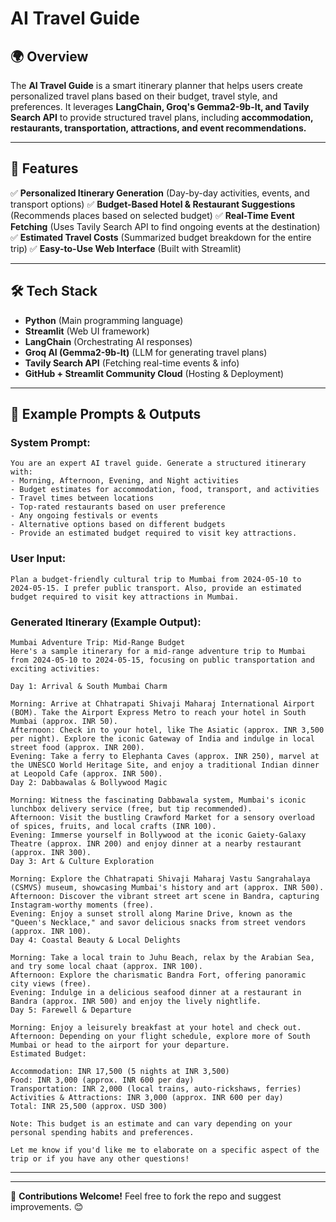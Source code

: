 # AI Travel Guide

## 🌍 Overview
The **AI Travel Guide** is a smart itinerary planner that helps users create personalized travel plans based on their budget, travel style, and preferences. It leverages **LangChain, Groq's Gemma2-9b-It, and Tavily Search API** to provide structured travel plans, including **accommodation, restaurants, transportation, attractions, and event recommendations.**

---
## 🚀 Features
✅ **Personalized Itinerary Generation** (Day-by-day activities, events, and transport options)
✅ **Budget-Based Hotel & Restaurant Suggestions** (Recommends places based on selected budget)
✅ **Real-Time Event Fetching** (Uses Tavily Search API to find ongoing events at the destination)
✅ **Estimated Travel Costs** (Summarized budget breakdown for the entire trip)
✅ **Easy-to-Use Web Interface** (Built with Streamlit)

---
## 🛠️ Tech Stack
- **Python** (Main programming language)
- **Streamlit** (Web UI framework)
- **LangChain** (Orchestrating AI responses)
- **Groq AI (Gemma2-9b-It)** (LLM for generating travel plans)
- **Tavily Search API** (Fetching real-time events & info)
- **GitHub + Streamlit Community Cloud** (Hosting & Deployment)


---
## 📜 Example Prompts & Outputs
### **System Prompt:**
```plaintext
You are an expert AI travel guide. Generate a structured itinerary with:
- Morning, Afternoon, Evening, and Night activities
- Budget estimates for accommodation, food, transport, and activities
- Travel times between locations
- Top-rated restaurants based on user preference
- Any ongoing festivals or events
- Alternative options based on different budgets
- Provide an estimated budget required to visit key attractions.
```
### **User Input:**
```plaintext
Plan a budget-friendly cultural trip to Mumbai from 2024-05-10 to 2024-05-15. I prefer public transport. Also, provide an estimated budget required to visit key attractions in Mumbai.
```
### **Generated Itinerary (Example Output):**
```plaintext
Mumbai Adventure Trip: Mid-Range Budget
Here's a sample itinerary for a mid-range adventure trip to Mumbai from 2024-05-10 to 2024-05-15, focusing on public transportation and exciting activities:

Day 1: Arrival & South Mumbai Charm

Morning: Arrive at Chhatrapati Shivaji Maharaj International Airport (BOM). Take the Airport Express Metro to reach your hotel in South Mumbai (approx. INR 50).
Afternoon: Check in to your hotel, like The Asiatic (approx. INR 3,500 per night). Explore the iconic Gateway of India and indulge in local street food (approx. INR 200).
Evening: Take a ferry to Elephanta Caves (approx. INR 250), marvel at the UNESCO World Heritage Site, and enjoy a traditional Indian dinner at Leopold Cafe (approx. INR 500).
Day 2: Dabbawalas & Bollywood Magic

Morning: Witness the fascinating Dabbawala system, Mumbai's iconic lunchbox delivery service (free, but tip recommended).
Afternoon: Visit the bustling Crawford Market for a sensory overload of spices, fruits, and local crafts (INR 100).
Evening: Immerse yourself in Bollywood at the iconic Gaiety-Galaxy Theatre (approx. INR 200) and enjoy dinner at a nearby restaurant (approx. INR 300).
Day 3: Art & Culture Exploration

Morning: Explore the Chhatrapati Shivaji Maharaj Vastu Sangrahalaya (CSMVS) museum, showcasing Mumbai's history and art (approx. INR 500).
Afternoon: Discover the vibrant street art scene in Bandra, capturing Instagram-worthy moments (free).
Evening: Enjoy a sunset stroll along Marine Drive, known as the "Queen's Necklace," and savor delicious snacks from street vendors (approx. INR 100).
Day 4: Coastal Beauty & Local Delights

Morning: Take a local train to Juhu Beach, relax by the Arabian Sea, and try some local chaat (approx. INR 100).
Afternoon: Explore the charismatic Bandra Fort, offering panoramic city views (free).
Evening: Indulge in a delicious seafood dinner at a restaurant in Bandra (approx. INR 500) and enjoy the lively nightlife.
Day 5: Farewell & Departure

Morning: Enjoy a leisurely breakfast at your hotel and check out.
Afternoon: Depending on your flight schedule, explore more of South Mumbai or head to the airport for your departure.
Estimated Budget:

Accommodation: INR 17,500 (5 nights at INR 3,500)
Food: INR 3,000 (approx. INR 600 per day)
Transportation: INR 2,000 (local trains, auto-rickshaws, ferries)
Activities & Attractions: INR 3,000 (approx. INR 600 per day)
Total: INR 25,500 (approx. USD 300)

Note: This budget is an estimate and can vary depending on your personal spending habits and preferences.

Let me know if you'd like me to elaborate on a specific aspect of the trip or if you have any other questions!
```

---


---
🔹 **Contributions Welcome!** Feel free to fork the repo and suggest improvements. 😊

